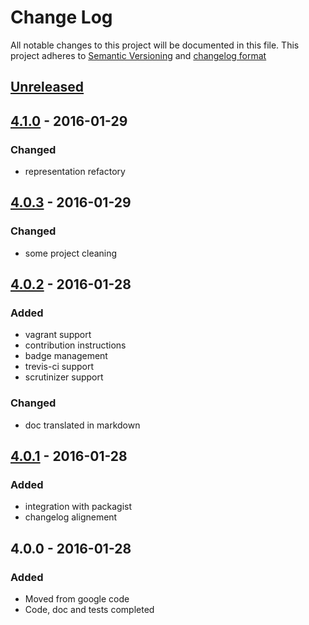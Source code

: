 # Change Log
All notable changes to this project will be documented in this file.
This project adheres to [Semantic Versioning](http://semver.org/) and [changelog format](http://keepachangelog.com/)

## [Unreleased]

## [4.1.0] - 2016-01-29
### Changed
- representation refactory

## [4.0.3] - 2016-01-29
### Changed
- some project cleaning

## [4.0.2] - 2016-01-28
### Added
- vagrant support
- contribution instructions
- badge management
- trevis-ci support
- scrutinizer support
### Changed
- doc translated in markdown

## [4.0.1] - 2016-01-28
### Added
- integration with packagist
- changelog alignement

## 4.0.0 - 2016-01-28
### Added
- Moved from google code
- Code, doc and tests completed

[Unreleased]:  https://github.com/linkeddatacenter/BOTK-rdf/compare/4.1.0...HEAD
[4.1.0]:  https://github.com/linkeddatacenter/BOTK-rdf/compare/4.1.0...4.0.3
[4.0.3]:  https://github.com/linkeddatacenter/BOTK-rdf/compare/4.0.2...4.0.3
[4.0.2]:  https://github.com/linkeddatacenter/BOTK-rdf/compare/4.0.1...4.0.2
[4.0.1]:  https://github.com/linkeddatacenter/BOTK-rdf/compare/4.0.0...4.0.1